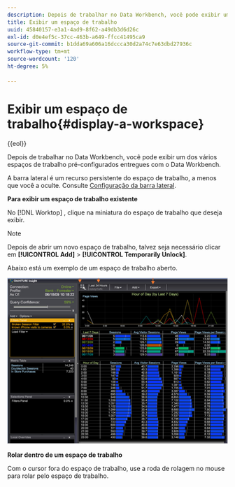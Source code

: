 ```yaml
---
description: Depois de trabalhar no Data Workbench, você pode exibir um dos vários espaços de trabalho pré-configurados entregues com o Data Workbench.
title: Exibir um espaço de trabalho
uuid: 45840157-e3a1-4ad9-8f62-a49db3d6d26c
exl-id: d0e4ef5c-37cc-463b-a649-ffcc41495ca9
source-git-commit: b1dda69a606a16dccca30d2a74c7e63dbd27936c
workflow-type: tm+mt
source-wordcount: '120'
ht-degree: 5%

---
```


# Exibir um espaço de trabalho{#display-a-workspace}

{{eol}}

Depois de trabalhar no Data Workbench, você pode exibir um dos vários espaços de trabalho pré-configurados entregues com o Data Workbench.

A barra lateral é um recurso persistente do espaço de trabalho, a menos que você a oculte. Consulte [Configuração da barra lateral](../../../home/c-get-started/c-config-sidebar.md#concept-41db771b302e43018e5a9daa40b397e6).

**Para exibir um espaço de trabalho existente**

No [!DNL Worktop] , clique na miniatura do espaço de trabalho que deseja exibir.

>[!NOTE]
>
>Depois de abrir um novo espaço de trabalho, talvez seja necessário clicar em **[!UICONTROL Add]** > **[!UICONTROL Temporarily Unlock]**.

Abaixo está um exemplo de um espaço de trabalho aberto.

![](assets/client-dis.png)

**Rolar dentro de um espaço de trabalho**

Com o cursor fora do espaço de trabalho, use a roda de rolagem no mouse para rolar pelo espaço de trabalho.
